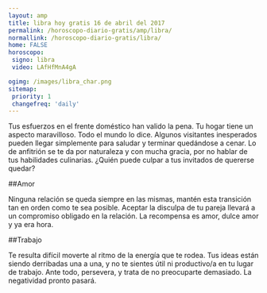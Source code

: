 ```yaml
---
layout: amp
title: libra hoy gratis 16 de abril del 2017 
permalink: /horoscopo-diario-gratis/amp/libra/
normallink: /horoscopo-diario-gratis/libra/
home: FALSE
horoscopo:
 signo: libra
 video: LAfHfMnA4gA

ogimg: /images/libra_char.png
sitemap:
 priority: 1
 changefreq: 'daily'
---
```



Tus esfuerzos en el frente doméstico han valido la pena. Tu hogar tiene un aspecto maravilloso. Todo el mundo lo dice. Algunos visitantes inesperados pueden llegar simplemente para saludar y terminar quedándose a cenar. Lo de anfitrión se te da por naturaleza y con mucha gracia, por no hablar de tus habilidades culinarias. ¿Quién puede culpar a tus invitados de quererse quedar?

##Amor

Ninguna relación se queda siempre en las mismas, mantén esta transición tan en orden como te sea posible. Aceptar la disculpa de tu pareja llevará a un compromiso obligado en la relación. La recompensa es amor, dulce amor y ya era hora.

##Trabajo

Te resulta difícil moverte al ritmo de la energía que te rodea. Tus ideas están siendo derribadas una a una, y no te sientes útil ni productivo/a en tu lugar de trabajo. Ante todo, persevera, y trata de no preocuparte demasiado. La negatividad pronto pasará.